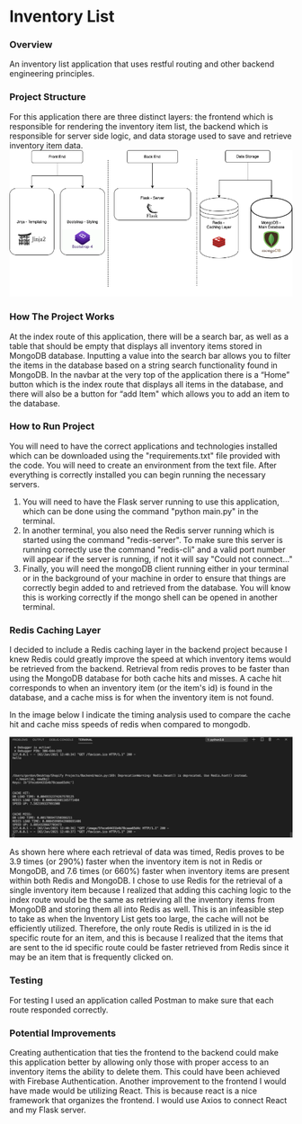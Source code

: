 # Inventory List

### Overview
An inventory list application that uses restful routing and other backend engineering principles.

### Project Structure
For this application there are three distinct layers: the frontend which is responsible for rendering the inventory item list, the backend which is responsible for server side logic, and data storage used to save and retrieve inventory item data.
![Layers of App](docs/appLayers.PNG)

### How The Project Works
At the index route of this application, there will be a search bar, as well as a table that should be empty that displays all inventory items stored in MongoDB database. Inputting a value into the search bar allows you to filter the items in the database based on a string search functionality found in MongoDB. In the navbar at the very top of the application there is a “Home” button which is the index route that displays all items in the database, and there will also be a button for “add Item" which allows you to add an item to the database.

### How to Run Project
You will need to have the correct applications and technologies installed which can be downloaded using the "requirements.txt" file provided with the code. You will need to create an environment from the text file. After everything is correctly installed you can begin running the necessary servers. 
1. You will need to have the Flask server running to use this application, which can be done using the command "python main.py" in the terminal.
2. In another terminal, you also need the Redis server running which is started using the command "redis-server". To make sure this server is running correctly use the command "redis-cli" and a valid port number will appear if the server is running, if not it will say "Could not connect..." 
3. Finally, you will need the mongoDB client running either in your terminal or in the background of your machine in order to ensure that things are correctly begin added to and retrieved from the database. You will know this is working correctly if the mongo shell can be opened in another terminal.

### Redis Caching Layer
I decided to include a Redis caching layer in the backend project because I knew Redis could greatly improve the speed at which inventory items would be retrieved from the backend. 
Retrieval from redis proves to be faster than using the MongoDB database for both cache hits and misses. A cache hit corresponds to when an inventory item (or the item's id) is found in the database, and a cache miss is for when the inventory item is not found.

In the image below I indicate the timing analysis used to compare the cache hit and cache miss speeds of redis when compared to mongodb.

![Redis Speed Check](docs/speedCheck.png)

As shown here where each retrieval of data was timed, Redis proves to be 3.9 times (or 290%) faster when the inventory item is not in Redis or MongoDB, and 7.6 times (or 660%) faster when inventory items are present within both Redis and MongoDB.
I chose to use Redis for the retrieval of a single inventory item because I realized that adding this caching logic to the index route would be the same as retrieving all the inventory items from MongoDB and storing them all into Redis as well. This is an infeasible step to take as when the Inventory List gets too large, the cache will not be efficiently utilized.
Therefore, the only route Redis is utilized in is the id specific route for an item, and this is because I realized that the items that are sent to the id specific route could be faster retrieved from Redis since it may be an item that is frequently clicked on.

### Testing
For testing I used an application called Postman to make sure that each route responded correctly.

### Potential Improvements
Creating authentication that ties the frontend to the backend could make this application better by allowing only those with proper access to an inventory items the ability to delete them. This could have been achieved with Firebase Authentication. Another improvement to the frontend I would have made would be utilizing React. This is because react is a nice framework that organizes the frontend. I would use Axios to connect React and my Flask server.




